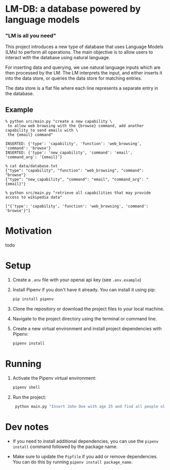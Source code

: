 # LM-DB: a database powered by language models
### "LM is all you need"
This project introduces a new type of database that uses Language Models (LMs) to perform all operations. The main objective is to allow users to interact with the database using natural language.

For inserting data and querying, we use natural language inputs which are then processed by the LM. The LM interprets the input, and either inserts it into the data store, or queries the data store for matching entries.

The data store is a flat file where each line represents a separate entry in the database.

## Example
```
% python src/main.py "create a new capability \
 to allow web browsing with the {browse} command, add another capability to send emails with \
 the {email} command"

INSERTED: {'type': 'capability', 'function': 'web_browsing', 'command': 'browse'}
INSERTED: {'type': 'new_capability', 'command': 'email', 'command_arg': '{email}'}

% cat data/database.txt
{"type": "capability", "function": "web_browsing", "command": "browse"}
{"type": "new_capability", "command": "email", "command_arg": "{email}"}

% python src/main.py "retrieve all capabilities that may provide access to wikipedia data"

["{'type': 'capability', 'function': 'web_browsing', 'command': 'browse'}"]
```

# Motivation
todo


# Setup

1. Create a `.env` file with your openai api key (see `.env.example`)
2. Install Pipenv if you don't have it already. You can install it using pip:

   ```bash
   pip install pipenv
   ```
3. Clone the repository or download the project files to your local machine.
4. Navigate to the project directory using the terminal or command line.
5. Create a new virtual environment and install project dependencies with Pipenv:

   ```bash
   pipenv install
   ```

# Running

1. Activate the Pipenv virtual environment:
   ```bash
   pipenv shell
   ```
2. Run the project:
   ```bash
    python main.py "Insert John Doe with age 25 and find all people older than 20."
   ```

# Dev notes

- If you need to install additional dependencies, you can use the `pipenv install` command followed by the package name.

- Make sure to update the `Pipfile` if you add or remove dependencies. You can do this by running `pipenv install package_name`.
